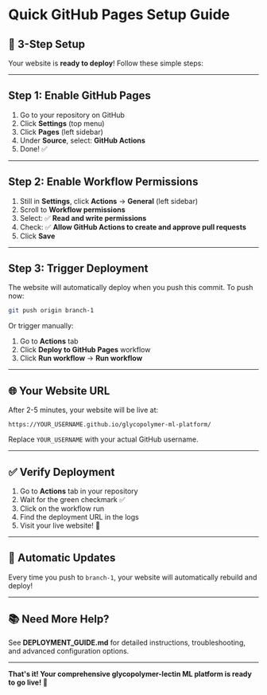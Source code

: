 # Quick GitHub Pages Setup Guide

## 🚀 3-Step Setup

Your website is **ready to deploy**! Follow these simple steps:

---

## Step 1: Enable GitHub Pages

1. Go to your repository on GitHub
2. Click **Settings** (top menu)
3. Click **Pages** (left sidebar)
4. Under **Source**, select: **GitHub Actions**
5. Done! ✅

---

## Step 2: Enable Workflow Permissions

1. Still in **Settings**, click **Actions** → **General** (left sidebar)
2. Scroll to **Workflow permissions**
3. Select: ✅ **Read and write permissions**
4. Check: ✅ **Allow GitHub Actions to create and approve pull requests**
5. Click **Save**

---

## Step 3: Trigger Deployment

The website will automatically deploy when you push this commit. To push now:

```bash
git push origin branch-1
```

Or trigger manually:
1. Go to **Actions** tab
2. Click **Deploy to GitHub Pages** workflow
3. Click **Run workflow** → **Run workflow**

---

## 🌐 Your Website URL

After 2-5 minutes, your website will be live at:

```
https://YOUR_USERNAME.github.io/glycopolymer-ml-platform/
```

Replace `YOUR_USERNAME` with your actual GitHub username.

---

## ✅ Verify Deployment

1. Go to **Actions** tab in your repository
2. Wait for the green checkmark ✅
3. Click on the workflow run
4. Find the deployment URL in the logs
5. Visit your live website! 🎉

---

## 🔄 Automatic Updates

Every time you push to `branch-1`, your website will automatically rebuild and deploy!

---

## 📚 Need More Help?

See **DEPLOYMENT_GUIDE.md** for detailed instructions, troubleshooting, and advanced configuration options.

---

**That's it! Your comprehensive glycopolymer-lectin ML platform is ready to go live! 🚀**
